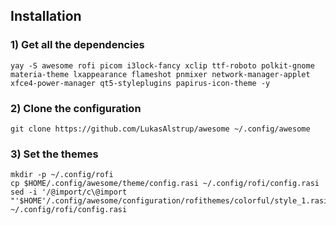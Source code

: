 ## Installation

### 1) Get all the dependencies
```
yay -S awesome rofi picom i3lock-fancy xclip ttf-roboto polkit-gnome materia-theme lxappearance flameshot pnmixer network-manager-applet xfce4-power-manager qt5-styleplugins papirus-icon-theme -y
```
### 2) Clone the configuration
```
git clone https://github.com/LukasAlstrup/awesome ~/.config/awesome
```

### 3) Set the themes
```
mkdir -p ~/.config/rofi
cp $HOME/.config/awesome/theme/config.rasi ~/.config/rofi/config.rasi
sed -i '/@import/c\@import "'$HOME'/.config/awesome/configuration/rofithemes/colorful/style_1.rasi"' ~/.config/rofi/config.rasi
```
